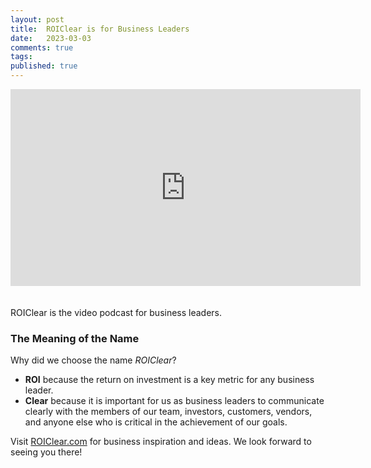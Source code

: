 ```yaml
---
layout: post
title:  ROIClear is for Business Leaders
date:   2023-03-03
comments: true
tags: 
published: true
---
```


<div class="video-container"> 
<iframe width="560" height="315" src="https://www.youtube.com/embed/gTtJlBy8W3E" title="YouTube video player" frameborder="0" allow="accelerometer; autoplay; clipboard-write; encrypted-media; gyroscope; picture-in-picture; web-share" allowfullscreen></iframe>
</div>
<br/>&nbsp;<br/>
ROIClear is the video podcast for business leaders.

<!--more-->

### The Meaning of the Name

Why did we choose the name _ROIClear_?

* **ROI** because the return on investment is a key metric for any business leader.
* **Clear** because it is important for us as business leaders to communicate clearly with the members of our team, investors, customers, vendors, and anyone else who is critical in the achievement of our goals.

Visit [ROIClear.com](https://ROIClear.com) for business inspiration and ideas. We look forward to seeing you there!

